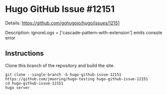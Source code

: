 # Hugo GitHub Issue #12151

Details: <https://github.com/gohugoio/hugo/issues/12151>

Description: ignoreLogs = ['cascade-pattern-with-extension'] emits console error

## Instructions

Clone this branch of the repository and build the site.

```text
git clone --single-branch -b hugo-github-issue-12151 https://github.com/jmooring/hugo-testing hugo-github-issue-12151
cd hugo-github-issue-12151
hugo server
```
